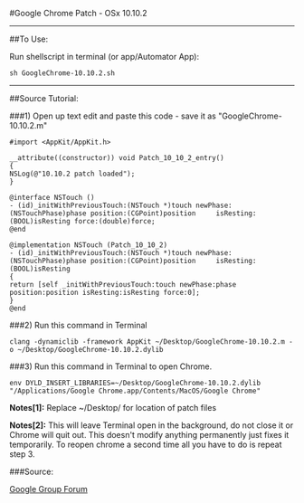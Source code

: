 #Google Chrome Patch - OSx 10.10.2

* * *

##To Use:

Run shellscript in terminal (or app/Automator App):
	
	sh GoogleChrome-10.10.2.sh


* * *

	
##Source Tutorial:

###1) Open up text edit and paste this code - save it as "GoogleChrome-10.10.2.m"

	#import <AppKit/AppKit.h>

	__attribute((constructor)) void Patch_10_10_2_entry()
	{
	NSLog(@"10.10.2 patch loaded");
	}

	@interface NSTouch ()
	- (id)_initWithPreviousTouch:(NSTouch *)touch newPhase:(NSTouchPhase)phase position:(CGPoint)position     isResting:(BOOL)isResting force:(double)force;
	@end
	
	@implementation NSTouch (Patch_10_10_2)
	- (id)_initWithPreviousTouch:(NSTouch *)touch newPhase:(NSTouchPhase)phase position:(CGPoint)position     isResting:(BOOL)isResting
	{
	return [self _initWithPreviousTouch:touch newPhase:phase position:position isResting:isResting force:0];
	}
	@end

###2) Run this command in Terminal

	clang -dynamiclib -framework AppKit ~/Desktop/GoogleChrome-10.10.2.m -o ~/Desktop/GoogleChrome-10.10.2.dylib

###3) Run this command in Terminal to open Chrome.

	env DYLD_INSERT_LIBRARIES=~/Desktop/GoogleChrome-10.10.2.dylib "/Applications/Google Chrome.app/Contents/MacOS/Google Chrome"
	
**Notes[1]:** Replace ~/Desktop/ for location of patch files

**Notes[2]:** This will leave Terminal open in the background, do not close it or Chrome will quit out. This doesn't modify anything permanently just fixes it temporarily. To reopen chrome a second time all you have to do is repeat step 3.


###Source:

[Google Group Forum](https://productforums.google.com/forum/#!topic/chrome/ZtLAwZIhheU)